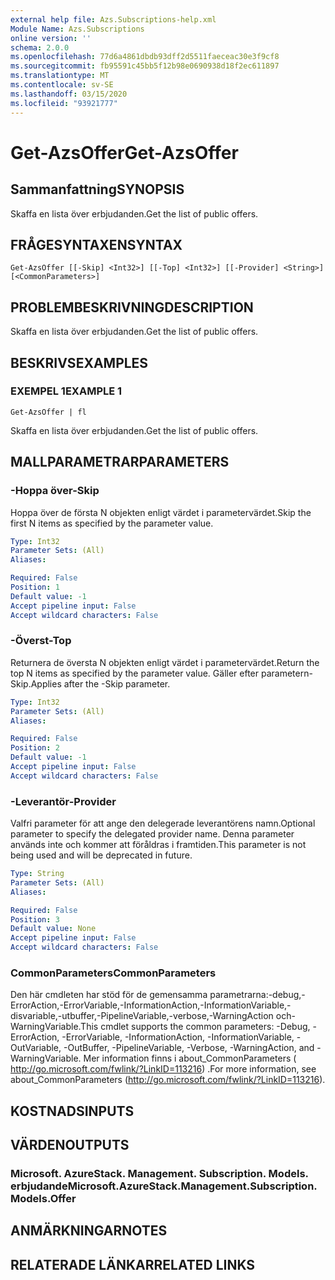 ```yaml
---
external help file: Azs.Subscriptions-help.xml
Module Name: Azs.Subscriptions
online version: ''
schema: 2.0.0
ms.openlocfilehash: 77d6a4861dbdb93dff2d5511faeceac30e3f9cf8
ms.sourcegitcommit: fb95591c45bb5f12b98e0690938d18f2ec611897
ms.translationtype: MT
ms.contentlocale: sv-SE
ms.lasthandoff: 03/15/2020
ms.locfileid: "93921777"
---
```

# <span data-ttu-id="773a2-101">Get-AzsOffer</span><span class="sxs-lookup"><span data-stu-id="773a2-101">Get-AzsOffer</span></span>

## <span data-ttu-id="773a2-102">Sammanfattning</span><span class="sxs-lookup"><span data-stu-id="773a2-102">SYNOPSIS</span></span>
<span data-ttu-id="773a2-103">Skaffa en lista över erbjudanden.</span><span class="sxs-lookup"><span data-stu-id="773a2-103">Get the list of public offers.</span></span>

## <span data-ttu-id="773a2-104">FRÅGESYNTAXEN</span><span class="sxs-lookup"><span data-stu-id="773a2-104">SYNTAX</span></span>

```
Get-AzsOffer [[-Skip] <Int32>] [[-Top] <Int32>] [[-Provider] <String>] [<CommonParameters>]
```

## <span data-ttu-id="773a2-105">PROBLEMBESKRIVNING</span><span class="sxs-lookup"><span data-stu-id="773a2-105">DESCRIPTION</span></span>
<span data-ttu-id="773a2-106">Skaffa en lista över erbjudanden.</span><span class="sxs-lookup"><span data-stu-id="773a2-106">Get the list of public offers.</span></span>

## <span data-ttu-id="773a2-107">BESKRIVS</span><span class="sxs-lookup"><span data-stu-id="773a2-107">EXAMPLES</span></span>

### <span data-ttu-id="773a2-108">EXEMPEL 1</span><span class="sxs-lookup"><span data-stu-id="773a2-108">EXAMPLE 1</span></span>
```
Get-AzsOffer | fl
```

<span data-ttu-id="773a2-109">Skaffa en lista över erbjudanden.</span><span class="sxs-lookup"><span data-stu-id="773a2-109">Get the list of public offers.</span></span>

## <span data-ttu-id="773a2-110">MALLPARAMETRAR</span><span class="sxs-lookup"><span data-stu-id="773a2-110">PARAMETERS</span></span>

### <span data-ttu-id="773a2-111">-Hoppa över</span><span class="sxs-lookup"><span data-stu-id="773a2-111">-Skip</span></span>
<span data-ttu-id="773a2-112">Hoppa över de första N objekten enligt värdet i parametervärdet.</span><span class="sxs-lookup"><span data-stu-id="773a2-112">Skip the first N items as specified by the parameter value.</span></span>

```yaml
Type: Int32
Parameter Sets: (All)
Aliases:

Required: False
Position: 1
Default value: -1
Accept pipeline input: False
Accept wildcard characters: False
```

### <span data-ttu-id="773a2-113">-Överst</span><span class="sxs-lookup"><span data-stu-id="773a2-113">-Top</span></span>
<span data-ttu-id="773a2-114">Returnera de översta N objekten enligt värdet i parametervärdet.</span><span class="sxs-lookup"><span data-stu-id="773a2-114">Return the top N items as specified by the parameter value.</span></span>
<span data-ttu-id="773a2-115">Gäller efter parametern-Skip.</span><span class="sxs-lookup"><span data-stu-id="773a2-115">Applies after the -Skip parameter.</span></span>

```yaml
Type: Int32
Parameter Sets: (All)
Aliases:

Required: False
Position: 2
Default value: -1
Accept pipeline input: False
Accept wildcard characters: False
```

### <span data-ttu-id="773a2-116">-Leverantör</span><span class="sxs-lookup"><span data-stu-id="773a2-116">-Provider</span></span>
<span data-ttu-id="773a2-117">Valfri parameter för att ange den delegerade leverantörens namn.</span><span class="sxs-lookup"><span data-stu-id="773a2-117">Optional parameter to specify the delegated provider name.</span></span> <span data-ttu-id="773a2-118">Denna parameter används inte och kommer att föråldras i framtiden.</span><span class="sxs-lookup"><span data-stu-id="773a2-118">This parameter is not being used and will be deprecated in future.</span></span>

```yaml
Type: String
Parameter Sets: (All)
Aliases:

Required: False
Position: 3
Default value: None
Accept pipeline input: False
Accept wildcard characters: False
```

### <span data-ttu-id="773a2-119">CommonParameters</span><span class="sxs-lookup"><span data-stu-id="773a2-119">CommonParameters</span></span>
<span data-ttu-id="773a2-120">Den här cmdleten har stöd för de gemensamma parametrarna:-debug,-ErrorAction,-ErrorVariable,-InformationAction,-InformationVariable,-disvariable,-utbuffer,-PipelineVariable,-verbose,-WarningAction och-WarningVariable.</span><span class="sxs-lookup"><span data-stu-id="773a2-120">This cmdlet supports the common parameters: -Debug, -ErrorAction, -ErrorVariable, -InformationAction, -InformationVariable, -OutVariable, -OutBuffer, -PipelineVariable, -Verbose, -WarningAction, and -WarningVariable.</span></span> <span data-ttu-id="773a2-121">Mer information finns i about_CommonParameters ( http://go.microsoft.com/fwlink/?LinkID=113216) .</span><span class="sxs-lookup"><span data-stu-id="773a2-121">For more information, see about_CommonParameters (http://go.microsoft.com/fwlink/?LinkID=113216).</span></span>

## <span data-ttu-id="773a2-122">KOSTNADS</span><span class="sxs-lookup"><span data-stu-id="773a2-122">INPUTS</span></span>

## <span data-ttu-id="773a2-123">VÄRDEN</span><span class="sxs-lookup"><span data-stu-id="773a2-123">OUTPUTS</span></span>

### <span data-ttu-id="773a2-124">Microsoft. AzureStack. Management. Subscription. Models. erbjudande</span><span class="sxs-lookup"><span data-stu-id="773a2-124">Microsoft.AzureStack.Management.Subscription.Models.Offer</span></span>

## <span data-ttu-id="773a2-125">ANMÄRKNINGAR</span><span class="sxs-lookup"><span data-stu-id="773a2-125">NOTES</span></span>

## <span data-ttu-id="773a2-126">RELATERADE LÄNKAR</span><span class="sxs-lookup"><span data-stu-id="773a2-126">RELATED LINKS</span></span>
